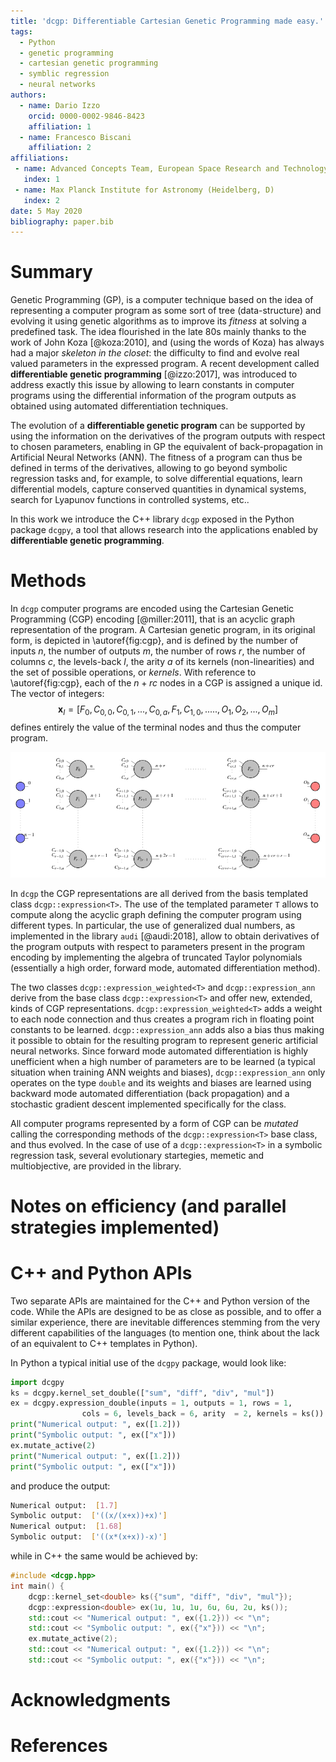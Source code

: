 ```yaml
---
title: 'dcgp: Differentiable Cartesian Genetic Programming made easy.'
tags:
  - Python
  - genetic programming
  - cartesian genetic programming
  - symblic regression
  - neural networks
authors:
  - name: Dario Izzo
    orcid: 0000-0002-9846-8423
    affiliation: 1
  - name: Francesco Biscani
    affiliation: 2
affiliations:
 - name: Advanced Concepts Team, European Space Research and Technology Center (Noordwijk, NL)
   index: 1
 - name: Max Planck Institute for Astronomy (Heidelberg, D)
   index: 2
date: 5 May 2020
bibliography: paper.bib
---
```


# Summary

Genetic Programming (GP), is a computer technique based on the idea of representing a computer program as some sort of tree (data-structure) and evolving it using genetic algorithms as to improve its *fitness* at solving a predefined task. The idea flourished in the late 80s mainly thanks to the work of John Koza [@koza:2010], and (using the words of Koza) has always had a major *skeleton in the closet*: the difficulty to find and evolve real valued parameters in the expressed program. A recent development called **differentiable
genetic programming** [@izzo:2017], was introduced to address exactly this issue by allowing to learn constants in computer programs using the
differential information of the program outputs as obtained using automated differentiation techniques. 

The evolution of a **differentiable genetic program** can be supported by using the information on the derivatives of the program outputs with respect to chosen parameters, enabling in GP the equivalent of back-propagation in Artificial Neural Networks (ANN). The fitness of a program can thus be defined in terms of the derivatives, allowing to go beyond symbolic regression tasks and, for example, to solve differential equations, learn differential models, capture conserved quantities in dynamical systems, search for Lyapunov functions in controlled systems, etc..

In this work we introduce the C++ library `dcgp` exposed in the Python package `dcgpy`, a tool that allows research into the applications enabled by **differentiable genetic programming**.

# Methods 

In `dcgp` computer programs are encoded using the Cartesian Genetic Programming (CGP) encoding [@miller:2011], that is an acyclic graph
representation of the program. A Cartesian genetic program, in its original form, is depicted in \autoref{fig:cgp}, and is defined by the number of inputs $n$, the number of outputs $m$, the number of rows $r$, the number of columns $c$, the levels-back $l$, the arity $a$ of its kernels (non-linearities) and the set of possible operations, or *kernels*. With reference to \autoref{fig:cgp}, each of the $n + rc$ nodes in a CGP is assigned a unique id. The vector of integers:
$$
\mathbf x_I = [F_0, C_{0,0}, C_{0,1}, ...,  C_{0, a}, F_1, C_{1,0}, ....., O_1, O_2, ..., O_m]
$$
defines entirely the value of the terminal nodes and thus the computer program.

![A classical CGP.\label{fig:cgp}](cgp.png)

In `dcgp` the CGP representations are all derived from the basis templated class `dcgp::expression<T>`. The use of the
templated parameter `T` allows to compute along the acyclic graph defining the computer program using different types.
In particular, the use of generalized dual numbers, as implemented in the library `audi` [@audi:2018], allow to obtain
derivatives of the program outputs with respect to parameters present in the program encoding by 
implementing the algebra of truncated Taylor polynomials (essentially a high order, forward mode, automated differentiation method).

The two classes `dcgp::expression_weighted<T>` and `dcgp::expression_ann` derive from the base class `dcgp::expression<T>` and offer
new, extended, kinds of CGP representations. `dcgp::expression_weighted<T>` adds a weight to each node connection and thus creates a program rich in floating point constants to be learned.  `dcgp::expression_ann` adds also a bias thus making it possible to obtain for the resulting program to represent generic artificial neural networks. Since forward mode automated differentiation is highly unefficient when a high number of parameters are to be learned (a typical situation when training ANN weights and biases), ```dcgp::expression_ann``` only operates on the type ```double``` and its weights and biases are learned using backward mode automated differentiation (back propagation) and a stochastic gradient descent implemented specifically for the class.

All computer programs represented by a form of CGP can be *mutated* calling the corresponding methods of the ```dcgp::expression<T>``` base class, and thus evolved. In the case of use of a `dcgp::expression<T>` in a symbolic regression task, several evolutionary startegies,
memetic and multiobjective, are provided in the library.

# Notes on efficiency (and parallel strategies implemented)

# C++ and Python APIs

Two separate APIs are maintained for the C++ and Python version of the code. While the APIs are
designed to be as close as possible, and to offer a similar experience, there are inevitable differences
stemming from the very different capabilities of the languages (to mention one, think about the
lack of an equivalent to C++ templates in Python).

In Python a typical initial use of the `dcgpy` package, would look like:
```python
import dcgpy
ks = dcgpy.kernel_set_double(["sum", "diff", "div", "mul"])
ex = dcgpy.expression_double(inputs = 1, outputs = 1, rows = 1, 
                cols = 6, levels_back = 6, arity  = 2, kernels = ks())
print("Numerical output: ", ex([1.2]))
print("Symbolic output: ", ex(["x"]))
ex.mutate_active(2)
print("Numerical output: ", ex([1.2]))
print("Symbolic output: ", ex(["x"]))
```
and produce the output:

```bash
Numerical output:  [1.7]
Symbolic output:  ['((x/(x+x))+x)']
Numerical output:  [1.68]
Symbolic output:  ['((x*(x+x))-x)']

```
while in C++ the same would be achieved by: 
```c++
#include <dcgp.hpp>
int main() {
    dcgp::kernel_set<double> ks({"sum", "diff", "div", "mul"});
    dcgp::expression<double> ex(1u, 1u, 1u, 6u, 6u, 2u, ks());
    std::cout << "Numerical output: ", ex({1.2})) << "\n";
    std::cout << "Symbolic output: ", ex({"x"})) << "\n";
    ex.mutate_active(2);
    std::cout << "Numerical output: ", ex({1.2})) << "\n";
    std::cout << "Symbolic output: ", ex({"x"})) << "\n";
```


# Acknowledgments

# References